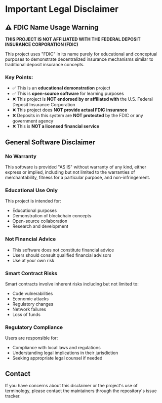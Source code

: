 # Important Legal Disclaimer

## ⚠️ FDIC Name Usage Warning

**THIS PROJECT IS NOT AFFILIATED WITH THE FEDERAL DEPOSIT INSURANCE CORPORATION (FDIC)**

This project uses "FDIC" in its name purely for educational and conceptual purposes to demonstrate decentralized insurance mechanisms similar to traditional deposit insurance concepts.

### Key Points:

- ✅ This is an **educational demonstration** project
- ✅ This is **open-source software** for learning purposes
- ❌ This project is **NOT endorsed by or affiliated with** the U.S. Federal Deposit Insurance Corporation
- ❌ This project does **NOT provide actual FDIC insurance**
- ❌ Deposits in this system are **NOT protected** by the FDIC or any government agency
- ❌ This is **NOT a licensed financial service**

## General Software Disclaimer

### No Warranty
This software is provided "AS IS" without warranty of any kind, either express or implied, including but not limited to the warranties of merchantability, fitness for a particular purpose, and non-infringement.

### Educational Use Only
This project is intended for:
- Educational purposes
- Demonstration of blockchain concepts
- Open-source collaboration
- Research and development

### Not Financial Advice
- This software does not constitute financial advice
- Users should consult qualified financial advisors
- Use at your own risk

### Smart Contract Risks
Smart contracts involve inherent risks including but not limited to:
- Code vulnerabilities
- Economic attacks
- Regulatory changes
- Network failures
- Loss of funds

### Regulatory Compliance
Users are responsible for:
- Compliance with local laws and regulations
- Understanding legal implications in their jurisdiction
- Seeking appropriate legal counsel if needed

## Contact
If you have concerns about this disclaimer or the project's use of terminology, please contact the maintainers through the repository's issue tracker.